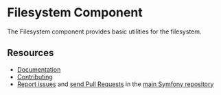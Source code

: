Filesystem Component
====================

The Filesystem component provides basic utilities for the filesystem.

Resources
---------

  * [Documentation](https://symfony.com/doc/current/components/filesystem.html)
  * [Contributing](https://symfony.com/doc/current/contributing/index.html)
  * [Report issues](https://github.com/oldpak/symfony/issues) and
    [send Pull Requests](https://github.com/oldpak/symfony/pulls)
    in the [main Symfony repository](https://github.com/oldpak/symfony)
